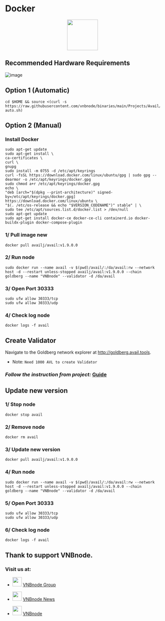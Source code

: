 # Docker
<p align="center">
  <img height="100" width="auto" src="https://github.com/vnbnode/binaries/blob/main/Projects/Avail/avail.png?raw=true" />
</p>

## Recommended Hardware Requirements 
![image](https://github.com/vnbnode/VNBnode-Guides/assets/76662222/7449170a-c03a-4502-8ffb-26455e413e33)

## Option 1 (Automatic)
```
cd $HOME && source <(curl -s https://raw.githubusercontent.com/vnbnode/binaries/main/Projects/Avail/avail-auto.sh)
```
## Option 2 (Manual)

### Install Docker
```
sudo apt-get update
sudo apt-get install \
ca-certificates \
curl \
gnupg
sudo install -m 0755 -d /etc/apt/keyrings
curl -fsSL https://download.docker.com/linux/ubuntu/gpg | sudo gpg --dearmor -o /etc/apt/keyrings/docker.gpg
sudo chmod a+r /etc/apt/keyrings/docker.gpg
echo \
"deb [arch="$(dpkg --print-architecture)" signed-by=/etc/apt/keyrings/docker.gpg] https://download.docker.com/linux/ubuntu \
"$(. /etc/os-release && echo "$VERSION_CODENAME")" stable" | \
sudo tee /etc/apt/sources.list.d/docker.list > /dev/null
sudo apt-get update
sudo apt-get install docker-ce docker-ce-cli containerd.io docker-buildx-plugin docker-compose-plugin
```

### 1/ Pull image new 
```
docker pull availj/avail:v1.9.0.0
```
### 2/ Run node
```
sudo docker run --name avail -v $(pwd)/avail/:/da/avail:rw --network host -d --restart unless-stopped availj/avail:v1.9.0.0 --chain goldberg --name "VNBnode" --validator -d /da/avail
```
### 3/ Open Port 30333
```
sudo ufw allow 30333/tcp
sudo ufw allow 30333/udp
```
### 4/ Check log node
```
docker logs -f avail
```

## Create Validator
Navigate to the Goldberg network explorer at http://goldberg.avail.tools.
* Note: `Need 1000 AVL to create Validator`
### *Follow the instruction from project:* [Guide](https://docs.availproject.org/operate/validator/staking/)

## Update new version

### 1/ Stop node
```
docker stop avail
```
### 2/ Remove node
```
docker rm avail
```
### 3/ Update new version
```
docker pull availj/avail:v1.9.0.0
```
### 4/ Run node
```
sudo docker run --name avail -v $(pwd)/avail/:/da/avail:rw --network host -d --restart unless-stopped availj/avail:v1.9.0.0 --chain goldberg --name "VNBnode" --validator -d /da/avail
```
### 5/ Open Port 30333
```
sudo ufw allow 30333/tcp
sudo ufw allow 30333/udp
```
### 6/ Check log node
```
docker logs -f avail
```

## Thank to support VNBnode.
### Visit us at:

* <img src="https://user-images.githubusercontent.com/50621007/183283867-56b4d69f-bc6e-4939-b00a-72aa019d1aea.png" width="30"/> <a href="https://t.me/VNBnodegroup" target="_blank">VNBnode Group</a>

* <img src="https://user-images.githubusercontent.com/50621007/183283867-56b4d69f-bc6e-4939-b00a-72aa019d1aea.png" width="30"/> <a href="https://t.me/Vnbnode" target="_blank">VNBnode News</a>

* <img src="https://raw.githubusercontent.com/vnbnode/binaries/main/Logo/VNBnode.jpg" width="30"/> <a href="https://VNBnode.com" target="_blank">VNBnode</a>
